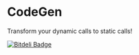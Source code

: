 CodeGen
============================

Transform your dynamic calls to static calls!


[![Bitdeli Badge](https://d2weczhvl823v0.cloudfront.net/c9s/codegen/trend.png)](https://bitdeli.com/free "Bitdeli Badge")

